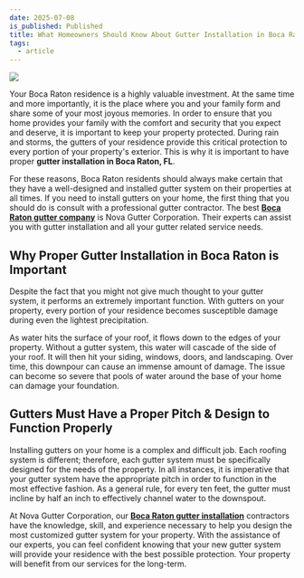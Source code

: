 ```yaml
---
date: 2025-07-08
is_published: Published
title: What Homeowners Should Know About Gutter Installation in Boca Raton
tags:
  - article
---
```

![](/media/tips-gutter-installation-boca-raton-fl.jpg)

Your Boca Raton residence is a highly valuable investment. At the same time and more importantly, it is the place where you and your family form and share some of your most joyous memories. In order to ensure that you home provides your family with the comfort and security that you expect and deserve, it is important to keep your property protected. During rain and storms, the gutters of your residence provide this critical protection to every portion of your property's exterior. This is why it is important to have proper **gutter installation in Boca Raton, FL**.

For these reasons, Boca Raton residents should always make certain that they have a well-designed and installed gutter system on their properties at all times. If you need to install gutters on your home, the first thing that you should do is consult with a professional gutter contractor. The best [**Boca Raton gutter company**](https://www.novagutter.com/) is Nova Gutter Corporation. Their experts can assist you with gutter installation and all your gutter related service needs.

## Why Proper Gutter Installation in Boca Raton is Important

Despite the fact that you might not give much thought to your gutter system, it performs an extremely important function. With gutters on your property, every portion of your residence becomes susceptible damage during even the lightest precipitation.

As water hits the surface of your roof, it flows down to the edges of your property. Without a gutter system, this water will cascade of the side of your roof. It will then hit your siding, windows, doors, and landscaping. Over time, this downpour can cause an immense amount of damage. The issue can become so severe that pools of water around the base of your home can damage your foundation.

## Gutters Must Have a Proper Pitch & Design to Function Properly

Installing gutters on your home is a complex and difficult job. Each roofing system is different; therefore, each gutter system must be specifically designed for the needs of the property. In all instances, it is imperative that your gutter system have the appropriate pitch in order to function in the most effective fashion. As a general rule, for every ten feet, the gutter must incline by half an inch to effectively channel water to the downspout.

At Nova Gutter Corporation, our [**Boca Raton gutter installation**](https://novagutter.com/#gutter-installation) contractors have the knowledge, skill, and experience necessary to help you design the most customized gutter system for your property. With the assistance of our experts, you can feel confident knowing that your new gutter system will provide your residence with the best possible protection. Your property will benefit from our services for the long-term.